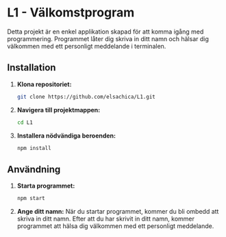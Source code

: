 # L1 - Välkomstprogram

Detta projekt är en enkel applikation skapad för att komma igång med programmering. Programmet låter dig skriva in ditt namn och hälsar dig välkommen med ett personligt meddelande i terminalen.

## Installation

1. **Klona repositoriet:**
   ```bash
   git clone https://github.com/elsachica/L1.git

2. **Navigera till projektmappen:**
   ```bash
   cd L1

3. **Installera nödvändiga beroenden:**
   ```bash
   npm install

## Användning

1. **Starta programmet:**
   ```bash
   npm start

2. **Ange ditt namn:**
  När du startar programmet, kommer du bli ombedd att skriva in ditt namn. Efter att du har skrivit in ditt namn, kommer programmet att hälsa dig välkommen med ett personligt meddelande.